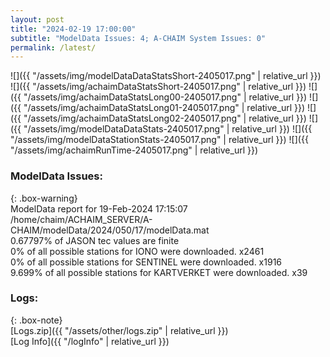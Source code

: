 ```yaml
---
layout: post
title: "2024-02-19 17:00:00"
subtitle: "ModelData Issues: 4; A-CHAIM System Issues: 0"
permalink: /latest/
---
```


![]({{ "/assets/img/modelDataDataStatsShort-2405017.png" | relative_url }})
![]({{ "/assets/img/achaimDataStatsShort-2405017.png" | relative_url }})
![]({{ "/assets/img/achaimDataStatsLong00-2405017.png" | relative_url }})
![]({{ "/assets/img/achaimDataStatsLong01-2405017.png" | relative_url }})
![]({{ "/assets/img/achaimDataStatsLong02-2405017.png" | relative_url }})
![]({{ "/assets/img/modelDataDataStats-2405017.png" | relative_url }})
![]({{ "/assets/img/modelDataStationStats-2405017.png" | relative_url }})
![]({{ "/assets/img/achaimRunTime-2405017.png" | relative_url }})


### ModelData Issues:  
  
{: .box-warning}  
 ModelData report for 19-Feb-2024 17:15:07   
 /home/chaim/ACHAIM_SERVER/A-CHAIM/modelData/2024/050/17/modelData.mat   
 0.67797% of JASON tec values are finite   
 0% of all possible stations for IONO were downloaded. x2461   
 0% of all possible stations for SENTINEL were downloaded. x1916   
 9.699% of all possible stations for KARTVERKET were downloaded. x39   
  


### Logs:  
  
{: .box-note}  
[Logs.zip]({{ "/assets/other/logs.zip" | relative_url }})  
[Log Info]({{ "/logInfo" | relative_url }})  
